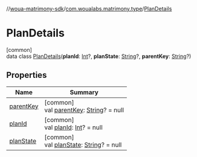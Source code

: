 //[woua-matrimony-sdk](../../../index.md)/[com.woualabs.matrimony.type](../index.md)/[PlanDetails](index.md)

# PlanDetails

[common]\
data class [PlanDetails](index.md)(**planId**: [Int](https://kotlinlang.org/api/latest/jvm/stdlib/kotlin/-int/index.html)?, **planState**: [String](https://kotlinlang.org/api/latest/jvm/stdlib/kotlin/-string/index.html)?, **parentKey**: [String](https://kotlinlang.org/api/latest/jvm/stdlib/kotlin/-string/index.html)?)

## Properties

| Name | Summary |
|---|---|
| [parentKey](parent-key.md) | [common]<br>val [parentKey](parent-key.md): [String](https://kotlinlang.org/api/latest/jvm/stdlib/kotlin/-string/index.html)? = null |
| [planId](plan-id.md) | [common]<br>val [planId](plan-id.md): [Int](https://kotlinlang.org/api/latest/jvm/stdlib/kotlin/-int/index.html)? = null |
| [planState](plan-state.md) | [common]<br>val [planState](plan-state.md): [String](https://kotlinlang.org/api/latest/jvm/stdlib/kotlin/-string/index.html)? = null |
